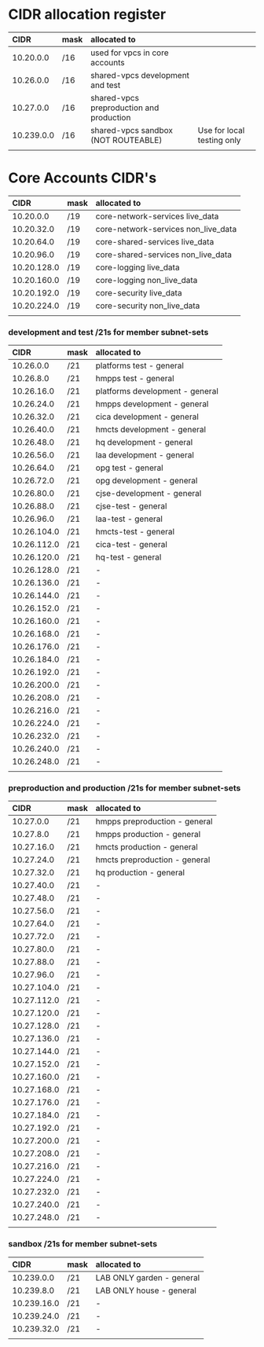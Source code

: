 # CIDR allocation register

| CIDR       | mask | allocated to                             |                            |
| :--------- | :--- | :--------------------------------------- | -------------------------- |
| 10.20.0.0  | /16  | used for vpcs in core accounts           |                            |
| 10.26.0.0  | /16  | shared-vpcs development and test         |                            |
| 10.27.0.0  | /16  | shared-vpcs preproduction and production |                            |
| 10.239.0.0 | /16  | shared-vpcs sandbox (NOT ROUTEABLE)      | Use for local testing only |
|            |      |

# Core Accounts CIDR's

| CIDR        | mask | allocated to                        |
| :---------- | :--- | :---------------------------------- |
| 10.20.0.0   | /19  | core-network-services live_data     |
| 10.20.32.0  | /19  | core-network-services non_live_data |
| 10.20.64.0  | /19  | core-shared-services live_data      |
| 10.20.96.0  | /19  | core-shared-services non_live_data  |
| 10.20.128.0 | /19  | core-logging live_data              |
| 10.20.160.0 | /19  | core-logging non_live_data          |
| 10.20.192.0 | /19  | core-security live_data             |
| 10.20.224.0 | /19  | core-security non_live_data         |
|             |      |

### development and test /21s for member subnet-sets

| CIDR        | mask | allocated to                    |
| :---------- | :--- | :------------------------------ |
| 10.26.0.0   | /21  | platforms test - general        |
| 10.26.8.0   | /21  | hmpps test - general            |
| 10.26.16.0  | /21  | platforms development - general |
| 10.26.24.0  | /21  | hmpps development - general     |
| 10.26.32.0  | /21  | cica development - general      |
| 10.26.40.0  | /21  | hmcts development - general     |
| 10.26.48.0  | /21  | hq development - general        |
| 10.26.56.0  | /21  | laa development - general       |
| 10.26.64.0  | /21  | opg test - general              |
| 10.26.72.0  | /21  | opg development - general       |
| 10.26.80.0  | /21  | cjse-development - general      |
| 10.26.88.0  | /21  | cjse-test - general             |
| 10.26.96.0  | /21  | laa-test - general              |
| 10.26.104.0 | /21  | hmcts-test - general            |
| 10.26.112.0 | /21  | cica-test - general             |
| 10.26.120.0 | /21  | hq-test - general               |
| 10.26.128.0 | /21  | -                               |
| 10.26.136.0 | /21  | -                               |
| 10.26.144.0 | /21  | -                               |
| 10.26.152.0 | /21  | -                               |
| 10.26.160.0 | /21  | -                               |
| 10.26.168.0 | /21  | -                               |
| 10.26.176.0 | /21  | -                               |
| 10.26.184.0 | /21  | -                               |
| 10.26.192.0 | /21  | -                               |
| 10.26.200.0 | /21  | -                               |
| 10.26.208.0 | /21  | -                               |
| 10.26.216.0 | /21  | -                               |
| 10.26.224.0 | /21  | -                               |
| 10.26.232.0 | /21  | -                               |
| 10.26.240.0 | /21  | -                               |
| 10.26.248.0 | /21  | -                               |
|             |      |

### preproduction and production /21s for member subnet-sets

| CIDR        | mask | allocated to                  |
| :---------- | :--- | :---------------------------- |
| 10.27.0.0   | /21  | hmpps preproduction - general |
| 10.27.8.0   | /21  | hmpps production - general    |
| 10.27.16.0  | /21  | hmcts production - general    |
| 10.27.24.0  | /21  | hmcts preproduction - general |
| 10.27.32.0  | /21  | hq production - general       |
| 10.27.40.0  | /21  | -                             |
| 10.27.48.0  | /21  | -                             |
| 10.27.56.0  | /21  | -                             |
| 10.27.64.0  | /21  | -                             |
| 10.27.72.0  | /21  | -                             |
| 10.27.80.0  | /21  | -                             |
| 10.27.88.0  | /21  | -                             |
| 10.27.96.0  | /21  | -                             |
| 10.27.104.0 | /21  | -                             |
| 10.27.112.0 | /21  | -                             |
| 10.27.120.0 | /21  | -                             |
| 10.27.128.0 | /21  | -                             |
| 10.27.136.0 | /21  | -                             |
| 10.27.144.0 | /21  | -                             |
| 10.27.152.0 | /21  | -                             |
| 10.27.160.0 | /21  | -                             |
| 10.27.168.0 | /21  | -                             |
| 10.27.176.0 | /21  | -                             |
| 10.27.184.0 | /21  | -                             |
| 10.27.192.0 | /21  | -                             |
| 10.27.200.0 | /21  | -                             |
| 10.27.208.0 | /21  | -                             |
| 10.27.216.0 | /21  | -                             |
| 10.27.224.0 | /21  | -                             |
| 10.27.232.0 | /21  | -                             |
| 10.27.240.0 | /21  | -                             |
| 10.27.248.0 | /21  | -                             |
|             |      |

### sandbox /21s for member subnet-sets

| CIDR        | mask | allocated to              |
| :---------- | :--- | :------------------------ |
| 10.239.0.0  | /21  | LAB ONLY garden - general |
| 10.239.8.0  | /21  | LAB ONLY house - general  |
| 10.239.16.0 | /21  | -                         |
| 10.239.24.0 | /21  | -                         |
| 10.239.32.0 | /21  | -                         |
|             |      |
